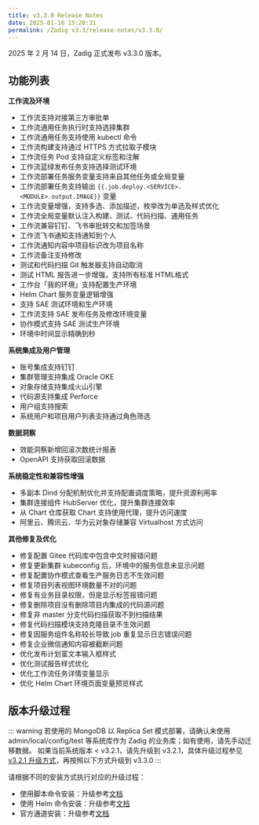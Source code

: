 ```yaml
---
title: v3.3.0 Release Notes
date: 2025-01-16 15:20:31
permalink: /Zadig v3.3/release-notes/v3.3.0/
---
```

2025 年 2 月 14 日，Zadig 正式发布 v3.3.0 版本。

## 功能列表

**工作流及环境**
- 工作流支持对接第三方审批单
- 工作流通用任务执行时支持选择集群
- 工作流通用任务支持使用 kubectl 命令
- 工作流构建支持通过 HTTPS 方式拉取子模块
- 工作流任务 Pod 支持自定义标签和注解
- 工作流蓝绿发布任务支持选择测试环境
- 工作流部署任务服务变量支持来自其他任务或全局变量
- 工作流部署任务支持输出 <span v-pre>`{{.job.deploy.<SERVICE>.<MODULE>.output.IMAGE}}`</span>  变量
- 工作流变量增强，支持多选、添加描述，枚举改为单选及样式优化
- 工作流全局变量默认注入构建、测试、代码扫描、通用任务
- 工作流兼容钉钉、飞书审批转交和加签场景
- 工作流飞书通知支持通知到个人
- 工作流通知内容中项目标识改为项目名称
- 工作流备注支持修改
- 测试和代码扫描 Git 触发器支持自动取消
- 测试 HTML 报告进一步增强，支持所有标准 HTML格式
- 工作台「我的环境」支持配置生产环境
- Helm Chart 服务变量逻辑增强
- 支持 SAE 测试环境和生产环境
- 工作流支持 SAE 发布任务及修改环境变量
- 协作模式支持 SAE 测试生产环境
- 环境中时间显示精确到秒
  
**系统集成及用户管理**
- 账号集成支持钉钉
- 集群管理支持集成 Oracle OKE
- 对象存储支持集成火山引擎
- 代码源支持集成 Perforce
- 用户组支持搜索
- 系统用户和项目用户列表支持通过角色筛选

**数据洞察**
- 效能洞察新增回滚次数统计报表
- OpenAPI 支持获取回滚数据 

**系统稳定性和兼容性增强**
- 多副本 Dind 分配机制优化并支持配置调度策略，提升资源利用率
- 集群连接组件 HubServer 优化，提升集群连接效率
- 从 Chart 仓库获取 Chart 支持使用代理，提升访问速度
- 阿里云、腾讯云、华为云对象存储兼容 Virtualhost 方式访问
  
**其他修复及优化**
- 修复配置 Gitee 代码库中包含中文时报错问题
- 修复更新集群 kubeconfig 后，环境中的服务信息未显示问题
- 修复配置协作模式查看生产服务日志不生效问题
- 修复项目列表视图环境数量不对的问题
- 修复有业务目录权限，但是显示标签报错问题
- 修复删除项目没有删除项目内集成的代码源问题
- 修复非 master 分支代码扫描获取不到扫描结果
- 修复代码扫描模块支持克隆目录不生效问题
- 修复因服务组件名称较长导致 job 重复显示日志错误问题
- 修复企业微信通知内容被截断问题
- 优化发布计划富文本输入框样式
- 优化测试报告样式优化
- 优化工作流任务详情变量显示
- 优化 Helm Chart 环境页面变量预览样式


<!-- ## 业务变更声明 -->


## 版本升级过程

::: warning
若使用的 MongoDB 以 Replica Set 模式部署，请确认未使用 admin/local/config/test 等系统库作为 Zadig 的业务库；如有使用，请先手动迁移数据。
如果当前系统版本 < v3.2.1，请先升级到 v3.2.1，具体升级过程参见 [v3.2.1 升级方式](/Zadig%20v3.2/release-notes/v3.2.1/#版本升级过程)，再按照以下方式升级到 v3.3.0
:::

请根据不同的安装方式执行对应的升级过程：

- 使用脚本命令安装：升级参考[文档](/Zadig%20v3.3/install/helm-deploy/#升级)
- 使用 Helm 命令安装：升级参考[文档](/Zadig%20v3.3/install/helm-deploy/#升级)
- 官方通道安装：升级参考[文档](/Zadig%20v3.3/stable/install/#升级)
